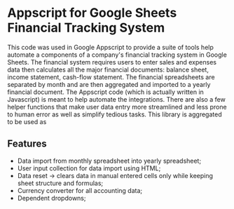 # Appscript for Google Sheets Financial Tracking System

This code was used in Google Appscript to provide a suite of tools help automate a components of a company's financial tracking system in Google Sheets. The financial system requires users to enter sales and expenses data then calculates all the major financial documents: balance sheet, income statement, cash-flow statement. The financial spreadsheets are separated by month and are then aggregated and imported to a yearly financial document. The Appscript code (which is actually written in Javascript) is meant to help automate the integrations. There are also a few helper functions that make user data entry more streamlined and less prone to human error as well as simplify tedious tasks. This library is aggregated to be used as 

## Features

- Data import from monthly spreadsheet into yearly spreadsheet;
- User input collection for data import using HTML;
- Data reset -> clears data in manual entered cells only while keeping sheet structure and formulas;
- Currency converter for all accounting data;
- Dependent dropdowns;
